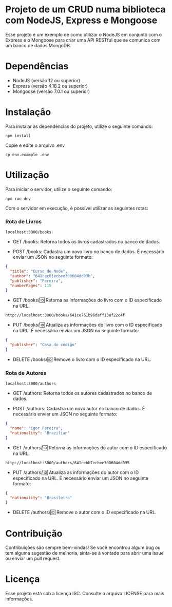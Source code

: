 # Projeto de um CRUD numa biblioteca com NodeJS, Express e Mongoose
Esse projeto é um exemplo de como utilizar o NodeJS em conjunto com o Express e o Mongoose para criar uma API RESTful que se comunica com um banco de dados MongoDB.

# Dependências
- NodeJS (versão 12 ou superior)
- Express (versão 4.18.2 ou superior)
- Mongoose (versão 7.0.1 ou superior)

# Instalação
Para instalar as dependências do projeto, utilize o seguinte comando:

```powershell>
npm install
```

Copie e edite o arquivo .env
```powershell>
cp env.example .env
```

# Utilização
Para iniciar o servidor, utilize o seguinte comando:

```powershell>
npm run dev
```

Com o servidor em execução, é possível utilizar as seguintes rotas:

### Rota de Livros

```shell$
localhost:3000/books
```

- GET /books: Retorna todos os livros cadastrados no banco de dados.


- POST /books: Cadastra um novo livro no banco de dados. É necessário enviar um JSON no seguinte formato:

```json
{
  "title": "Curso de Node",
  "author": "641cec01ecbee300604dd03b",
  "publisher": "Pereira",
  "numberPages": 115
}
```

- GET /books/:id: Retorna as informações do livro com o ID especificado na URL.
```shell$
http://localhost:3000/books/641ce761b96daff13ef22c4f
```

- PUT /books/:id: Atualiza as informações do livro com o ID especificado na URL. É necessário enviar um JSON no seguinte formato:

```json
{
  "publisher": "Casa do código"
}
```

- DELETE /books/:id: Remove o livro com o ID especificado na URL.

### Rota de Autores

```shell$
localhost:3000/authors
```

- GET /authors: Retorna todos os autores cadastrados no banco de dados.


- POST /authors: Cadastra um novo autor no banco de dados. É necessário enviar um JSON no seguinte formato:

```json
{
  "name": "igor Pereira",
  "nationality": "Brazilian"
}
```

- GET /authors/:id: Retorna as informações do autor com o ID especificado na URL.
```shell$
http://localhost:3000/authors/641cebb7ecbee300604dd035
```

- PUT /authors/:id: Atualiza as informações do autor com o ID especificado na URL. É necessário enviar um JSON no seguinte formato:

```json
{
  "nationality": "Brasileiro"
}
```

- DELETE /authors/:id: Remove o autor com o ID especificado na URL.


# Contribuição
Contribuições são sempre bem-vindas! Se você encontrou algum bug ou tem alguma sugestão de melhoria, sinta-se à vontade para abrir uma issue ou enviar um pull request.

# Licença
Esse projeto está sob a licença ISC. Consulte o arquivo LICENSE para mais informações.